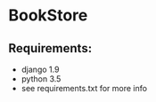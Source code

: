 <h1>BookStore</h1>
<h2>Requirements:</h2>
<ul>
<li>django 1.9</li>
<li>python 3.5</li>
<li>see requirements.txt for more info</li>
</ul>
